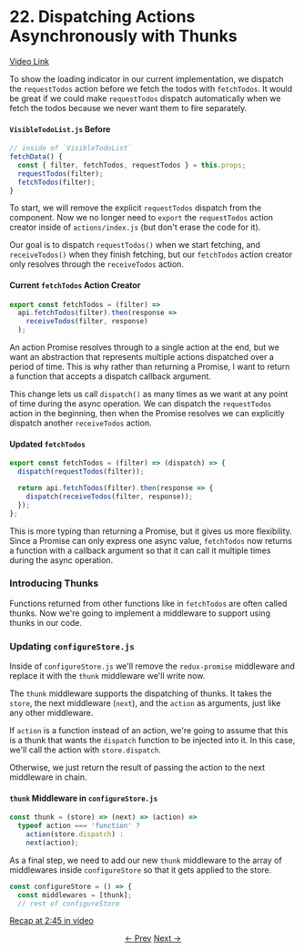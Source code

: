 # 22. Dispatching Actions Asynchronously with Thunks
[Video Link](https://egghead.io/lessons/javascript-redux-dispatching-actions-asynchronously-with-thunks)

To show the loading indicator in our current implementation, we dispatch the `requestTodos` action before we fetch the todos with `fetchTodos`. It would be great if we could make `requestTodos` dispatch automatically when we fetch the todos because we never want them to fire separately.

#### `VisibleTodoList.js` Before
```javascript
// inside of `VisibleTodoList`
fetchData() {
  const { filter, fetchTodos, requestTodos } = this.props;
  requestTodos(filter);
  fetchTodos(filter);
}
```


To start, we will remove the explicit `requestTodos` dispatch from the component. Now we no longer need to `export` the `requestTodos` action creator inside of `actions/index.js` (but don't erase the code for it).

Our goal is to dispatch `requestTodos()` when we start fetching, and `receiveTodos()` when they finish fetching, but our `fetchTodos` action creator only resolves through the `receiveTodos` action.

#### Current `fetchTodos` Action Creator
```javascript
export const fetchTodos = (filter) =>
  api.fetchTodos(filter).then(response =>
    receiveTodos(filter, response)
  );
```

An action Promise resolves through to a single action at the end, but we want an abstraction that represents multiple actions dispatched over a period of time. This is why rather than returning a Promise, I want to return a function that accepts a dispatch callback argument.

This change lets us call `dispatch()` as many times as we want at any point of time during the async operation. We can dispatch the `requestTodos` action in the beginning, then when the Promise resolves we can explicitly dispatch another `receiveTodos` action.

#### Updated `fetchTodos`
```javascript
export const fetchTodos = (filter) => (dispatch) => {
  dispatch(requestTodos(filter));

  return api.fetchTodos(filter).then(response => {
    dispatch(receiveTodos(filter, response));
  });
};
```

This is more typing than returning a Promise, but it gives us more flexibility. Since a Promise can only express one async value, `fetchTodos` now returns a function with a callback argument so that it can call it multiple times during the async operation.

### Introducing Thunks

Functions returned from other functions like in `fetchTodos` are often called thunks. Now we're going to implement a middleware to support using thunks in our code.

### Updating `configureStore.js`

Inside of `configureStore.js` we'll remove the `redux-promise` middleware and replace it with the `thunk` middleware we'll write now.

The `thunk` middleware supports the dispatching of thunks. It takes the `store`, the next middleware (`next`), and the `action` as arguments, just like any other middleware.

If `action` is a function instead of an action, we're going to assume that this is a thunk that wants the `dispatch` function to be injected into it. In this case, we'll call the action with `store.dispatch`.

Otherwise, we just return the result of passing the action to the next middleware in chain.

#### `thunk` Middleware in `configureStore.js`
```javascript
const thunk = (store) => (next) => (action) =>
  typeof action === 'function' ?
    action(store.dispatch) :
    next(action);
```

As a final step, we need to add our new `thunk` middleware to the array of middlewares inside `configureStore` so that it gets applied to the store.

```javascript
const configureStore = () => {
  const middlewares = [thunk];
  // rest of configureStore
```

[Recap at 2:45 in video](https://egghead.io/lessons/javascript-redux-dispatching-actions-asynchronously-with-thunks)

<p align="center">
<a href="./21-Displaying_Loading_Indicators.md"><- Prev</a>
<a href="./23-Avoiding_Race_Conditions_with_Thunks.md">Next -></a>
</p>

